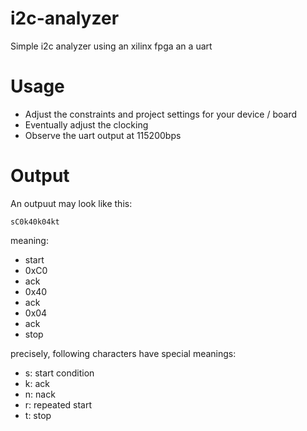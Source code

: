 # i2c-analyzer
Simple i2c analyzer using an xilinx fpga an a uart

# Usage
- Adjust the constraints and project settings for your device / board
- Eventually adjust the clocking
- Observe the uart output at 115200bps

# Output
An outpuut may look like this:
~~~ 
sC0k40k04kt
~~~
meaning:
- start
- 0xC0
- ack
- 0x40
- ack
- 0x04
- ack
- stop


precisely, following characters have special meanings:
- s: start condition
- k: ack
- n: nack
- r: repeated start
- t: stop
